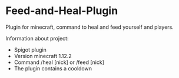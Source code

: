 # Feed-and-Heal-Plugin
Plugin for minecraft, command to heal and feed yourself and players.

Information about project:
- Spigot plugin
- Version minecraft 1.12.2
- Command /heal [nick] or /feed [nick]
- The plugin contains a cooldown

